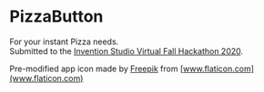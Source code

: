 
# PizzaButton

For your instant Pizza needs.  
Submitted to the [Invention Studio Virtual Fall Hackathon 2020](https://isgt-fallhackathon20.devpost.com/).  

Pre-modified app icon made by [Freepik](https://www.flaticon.com/authors/freepik) from [www.flaticon.com](www.flaticon.com)
